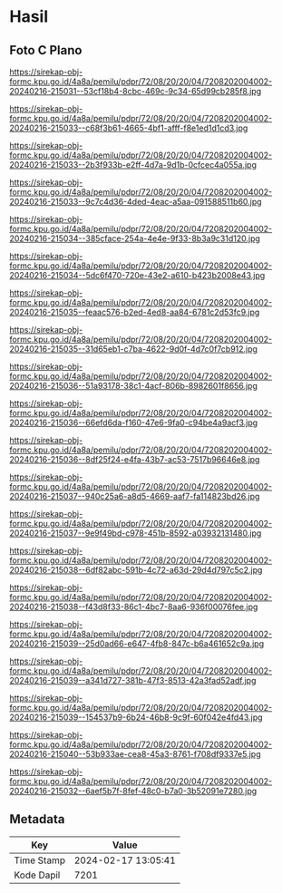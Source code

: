 # Hasil

## Foto C Plano

https://sirekap-obj-formc.kpu.go.id/4a8a/pemilu/pdpr/72/08/20/20/04/7208202004002-20240216-215031--53cf18b4-8cbc-469c-9c34-65d99cb285f8.jpg

https://sirekap-obj-formc.kpu.go.id/4a8a/pemilu/pdpr/72/08/20/20/04/7208202004002-20240216-215033--c68f3b61-4665-4bf1-afff-f8e1ed1d1cd3.jpg

https://sirekap-obj-formc.kpu.go.id/4a8a/pemilu/pdpr/72/08/20/20/04/7208202004002-20240216-215033--2b3f933b-e2ff-4d7a-9d1b-0cfcec4a055a.jpg

https://sirekap-obj-formc.kpu.go.id/4a8a/pemilu/pdpr/72/08/20/20/04/7208202004002-20240216-215033--9c7c4d36-4ded-4eac-a5aa-091588511b60.jpg

https://sirekap-obj-formc.kpu.go.id/4a8a/pemilu/pdpr/72/08/20/20/04/7208202004002-20240216-215034--385cface-254a-4e4e-9f33-8b3a9c31d120.jpg

https://sirekap-obj-formc.kpu.go.id/4a8a/pemilu/pdpr/72/08/20/20/04/7208202004002-20240216-215034--5dc6f470-720e-43e2-a610-b423b2008e43.jpg

https://sirekap-obj-formc.kpu.go.id/4a8a/pemilu/pdpr/72/08/20/20/04/7208202004002-20240216-215035--feaac576-b2ed-4ed8-aa84-6781c2d53fc9.jpg

https://sirekap-obj-formc.kpu.go.id/4a8a/pemilu/pdpr/72/08/20/20/04/7208202004002-20240216-215035--31d65eb1-c7ba-4622-9d0f-4d7c0f7cb912.jpg

https://sirekap-obj-formc.kpu.go.id/4a8a/pemilu/pdpr/72/08/20/20/04/7208202004002-20240216-215036--51a93178-38c1-4acf-806b-8982601f8656.jpg

https://sirekap-obj-formc.kpu.go.id/4a8a/pemilu/pdpr/72/08/20/20/04/7208202004002-20240216-215036--66efd6da-f160-47e6-9fa0-c94be4a9acf3.jpg

https://sirekap-obj-formc.kpu.go.id/4a8a/pemilu/pdpr/72/08/20/20/04/7208202004002-20240216-215036--8df25f24-e4fa-43b7-ac53-7517b96646e8.jpg

https://sirekap-obj-formc.kpu.go.id/4a8a/pemilu/pdpr/72/08/20/20/04/7208202004002-20240216-215037--940c25a6-a8d5-4669-aaf7-fa114823bd26.jpg

https://sirekap-obj-formc.kpu.go.id/4a8a/pemilu/pdpr/72/08/20/20/04/7208202004002-20240216-215037--9e9f49bd-c978-451b-8592-a03932131480.jpg

https://sirekap-obj-formc.kpu.go.id/4a8a/pemilu/pdpr/72/08/20/20/04/7208202004002-20240216-215038--6df82abc-591b-4c72-a63d-29d4d797c5c2.jpg

https://sirekap-obj-formc.kpu.go.id/4a8a/pemilu/pdpr/72/08/20/20/04/7208202004002-20240216-215038--f43d8f33-86c1-4bc7-8aa6-936f00076fee.jpg

https://sirekap-obj-formc.kpu.go.id/4a8a/pemilu/pdpr/72/08/20/20/04/7208202004002-20240216-215039--25d0ad66-e647-4fb8-847c-b6a461652c9a.jpg

https://sirekap-obj-formc.kpu.go.id/4a8a/pemilu/pdpr/72/08/20/20/04/7208202004002-20240216-215039--a341d727-381b-47f3-8513-42a3fad52adf.jpg

https://sirekap-obj-formc.kpu.go.id/4a8a/pemilu/pdpr/72/08/20/20/04/7208202004002-20240216-215039--154537b9-6b24-46b8-9c9f-60f042e4fd43.jpg

https://sirekap-obj-formc.kpu.go.id/4a8a/pemilu/pdpr/72/08/20/20/04/7208202004002-20240216-215040--53b933ae-cea8-45a3-8761-f708df9337e5.jpg

https://sirekap-obj-formc.kpu.go.id/4a8a/pemilu/pdpr/72/08/20/20/04/7208202004002-20240216-215032--6aef5b7f-8fef-48c0-b7a0-3b52091e7280.jpg


## Metadata

| Key        | Value               |
| ---------- | ------------------- |
| Time Stamp | 2024-02-17 13:05:41 |
| Kode Dapil | 7201                |




